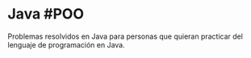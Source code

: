 # Java #POO
Problemas resolvidos en Java para personas que quieran practicar del lenguaje de programación en Java.
